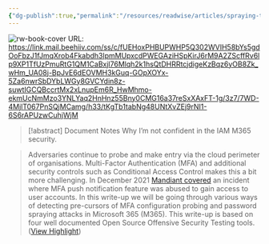 ```yaml
---
{"dg-publish":true,"permalink":"/resources/readwise/articles/spraying-the-microsoft-cloud/","created":"","updated":""}
---
```


![rw-book-cover](https://miro.medium.com/v2/resize:fit:960/1*AvVxmswbHfPlBEaJm06m7A.jpeg)
URL: https://link.mail.beehiiv.com/ss/c/fUEHoxPHBUPWHP5Q302WVIH58bYs5gdOoFbzJ1fJmqXrob4Fkabdh3lpmMUpxcdPWEGAziHSpKirJ6rM9A2ZScffRv6lp9XP1TfUzPmuRtG1QM1CaBxjl76Mlqh2k1hsQtDHRRtcjdigeKzBqz6yOB8Zk_wHm_UA08j-BpJvE6dEOVMH3kGuq-GOpXOYx-5Za6nwrSbDYbLWGy8GVCYdin8z-suwtIGCQBccrtMx2xLnupEm6R_HwMhmo-ekmUcNmMzo3YNLYaq2HnHnz55Bny0CMG16a37reSxXAxFT-1g/3z7/7WD-4MjlT067PnSQjMCamg/h33/tKgTb1tabNg48UNtXvZEj9rNI1-6S6rAPUzwCuhjWjM
> [!abstract] Document Notes
> Why I’m not confident in the IAM M365 security.

> Adversaries continue to probe and make entry via the cloud perimeter of organisations. Multi-Factor Authentication (MFA) and additional security controls such as Conditional Access Control makes this a bit more challenging. In December 2021 [Mandiant covered](https://www.mandiant.com/resources/blog/russian-targeting-gov-business) an incident where MFA push notification feature was abused to gain access to user accounts. In this write-up we will be going through various ways of detecting pre-cursors of MFA configuration probing and password spraying attacks in Microsoft 365 (M365). This write-up is based on four well documented Open Source Offensive Security Testing tools. ([View Highlight](https://read.readwise.io/read/01h989hc3a4rak3fa5mvwtwhh7))

